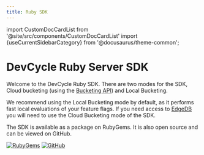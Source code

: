 ```yaml
---
title: Ruby SDK
---
```


import CustomDocCardList from '@site/src/components/CustomDocCardList' import {useCurrentSidebarCategory} from
'@docusaurus/theme-common';

# DevCycle Ruby Server SDK

Welcome to the DevCycle Ruby SDK. There are two modes for the SDK, Cloud bucketing (using the
[Bucketing API](https://docs.devcycle.com/bucketing-api/)) and Local Bucketing.

We recommend using the Local Bucketing mode by default, as it performs fast local evaluations of your feature flags. If
you need access to [EdgeDB](https://docs.devcycle.com/extras/edgedb) you will need to use the Cloud Bucketing mode of
the SDK.

<CustomDocCardList items={useCurrentSidebarCategory().items} columnWidth={4} />

The SDK is available as a package on RubyGems. It is also open source and can be viewed on GitHub.

[![RubyGems](https://badgen.net/rubygems/v/devcycle-ruby-server-sdk/latest)](https://rubygems.org/gems/devcycle-ruby-server-sdk)
[![GitHub](https://img.shields.io/github/stars/devcyclehq/ruby-server-sdk.svg?style=social&label=Star&maxAge=2592000)](https://github.com/DevCycleHQ/ruby-server-sdk)
